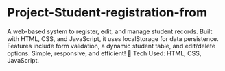 # Project-Student-registration-from
A web-based system to register, edit, and manage student records. Built with HTML, CSS, and JavaScript, it uses localStorage for data persistence. Features include form validation, a dynamic student table, and edit/delete options. Simple, responsive, and efficient! 🚀  Tech Used: HTML, CSS, JavaScript.
